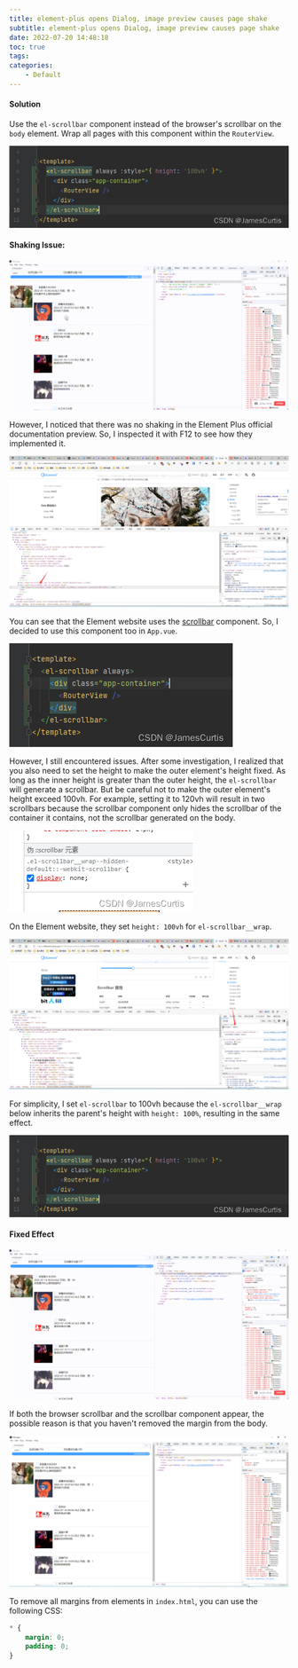 ```yaml
---
title: element-plus opens Dialog, image preview causes page shake
subtitle: element-plus opens Dialog, image preview causes page shake
date: 2022-07-20 14:48:18
toc: true
tags: 
categories: 
    - Default
---
```


#### Solution
Use the `el-scrollbar` component instead of the browser's scrollbar on the `body` element. Wrap all pages with this component within the `RouterView`.

![16936523905371693652389843.png](https://raw.githubusercontent.com/eric-gitta-moore/eric-gitta-moore.github.io/main/static/images/16936523905371693652389843.png)

#### Shaking Issue:
![16936525975351fb2326de60440c09eaa21600c0e57c2.gif](https://raw.githubusercontent.com/eric-gitta-moore/eric-gitta-moore.github.io/main/static/images/16936525975351fb2326de60440c09eaa21600c0e57c2.gif)

However, I noticed that there was no shaking in the Element Plus official documentation preview. So, I inspected it with F12 to see how they implemented it.

![16936526155351693652614788.png](https://raw.githubusercontent.com/eric-gitta-moore/eric-gitta-moore.github.io/main/static/images/16936526155351693652614788.png)

You can see that the Element website uses the [scrollbar](https://element-plus.org/zh-CN/component/scrollbar.html) component. So, I decided to use this component too in `App.vue`.

![16936526315401693652631105.png](https://raw.githubusercontent.com/eric-gitta-moore/eric-gitta-moore.github.io/main/static/images/16936526315401693652631105.png)

However, I still encountered issues. After some investigation, I realized that you also need to set the height to make the outer element's height fixed. As long as the inner height is greater than the outer height, the `el-scrollbar` will generate a scrollbar. But be careful not to make the outer element's height exceed 100vh. For example, setting it to 120vh will result in two scrollbars because the scrollbar component only hides the scrollbar of the container it contains, not the scrollbar generated on the body.

![16936526425361693652641724.png](https://raw.githubusercontent.com/eric-gitta-moore/eric-gitta-moore.github.io/main/static/images/16936526425361693652641724.png)

On the Element website, they set `height: 100vh` for `el-scrollbar__wrap`.

![16936526555351693652655027.png](https://raw.githubusercontent.com/eric-gitta-moore/eric-gitta-moore.github.io/main/static/images/16936526555351693652655027.png)

For simplicity, I set `el-scrollbar` to 100vh because the `el-scrollbar__wrap` below inherits the parent's height with `height: 100%`, resulting in the same effect.

![16936526665351693652665672.png](https://raw.githubusercontent.com/eric-gitta-moore/eric-gitta-moore.github.io/main/static/images/16936526665351693652665672.png)

#### Fixed Effect
![16936527025354a69219b0f5c4c51b620182afd1b84b4.gif](https://raw.githubusercontent.com/eric-gitta-moore/eric-gitta-moore.github.io/main/static/images/16936527025354a69219b0f5c4c51b620182afd1b84b4.gif)

If both the browser scrollbar and the scrollbar component appear, the possible reason is that you haven't removed the margin from the body.

![16936527279931693652727088.png](https://raw.githubusercontent.com/eric-gitta-moore/eric-gitta-moore.github.io/main/static/images/16936527279931693652727088.png)

To remove all margins from elements in `index.html`, you can use the following CSS:

```css
* {
	margin: 0;
	padding: 0;
}
```